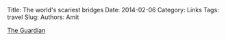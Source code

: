 Title: The world's scariest bridges
Date: 2014-02-06
Category: Links
Tags: travel
Slug: 
Authors: Amit

[The Guardian][url]

[url]: https://www.theguardian.com/travel/gallery/2014/feb/06/the-worlds-scariest-bridges-in-pictures

